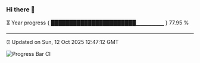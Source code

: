 ### Hi there 👋

⏳ Year progress { ███████████████████████▁▁▁▁▁▁▁ } 77.95 %

---

⏰ Updated on Sun, 12 Oct 2025 12:47:12 GMT

![Progress Bar CI](https://github.com/DhruviPatel157/GitHub-Actions-Demo/workflows/Progress%20Bar%20CI/badge.svg)
